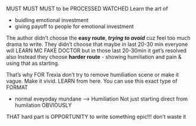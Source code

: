MUST MUST MUST to be PROCESSED WATCHED 
Learn the art of 
- buidling emotional investment
- giving payoff to people for emotional investment 

The author didn’t choose the **easy route**, ***trying to avoid***  cuz feel too much drama to write.
They didn’t choose that maybe in last 20-30 min everyone will LEARN MC FAKE DOCTOR but in those last 20-30min it get’s resolved also 
Instead they choose **harder route** - showing humiliation and pain & using that as starting.

That’s why FOR Trexia don’t try to remove humiliation scene or make it vague.
Make it vivid. LEARN from here.
You can use this exact type of FORMAT
- normal eveyoday mundane —> Humiliation
Not just starting direct from humilation OBVIOUSLY

THAT hard part is OPPORTUNITY to write something epic!!! don’t waste it